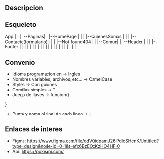 ## Descripcion ##

## Esqueleto ##

App
|
|
|
|--Paginas|
|         |--HomePage
|         |
|         |--QuienesSomos
|         |
|         |--Contacto(formulario)
|         |
|         |--Not-found404
|
|
|--Comun|
|       |--Header
|       |
|       |--Footer
|
|
|
|
|
|
|
|
|
|
|
|
|
|
|
|
|
|
|
|
|
|

## Convenio ##

- Idioma programacion en -> Ingles
- Nombres variables, archivos, etc... -> CamelCase
- Styles -> Con guiones
- Comillas simples -> ''
- Juego de llaves -> funcion(){

}
- Punto y coma al final de cada linea -> ;


## Enlaces de interes ##
- Figma: https://www.figma.com/file/odVQidpamJ26IPdIcSHcnK/Untitled?type=design&node-id=0-1&t=efx6BzEQxKzHO4HF-0
- Api: https://pokeapi.com/